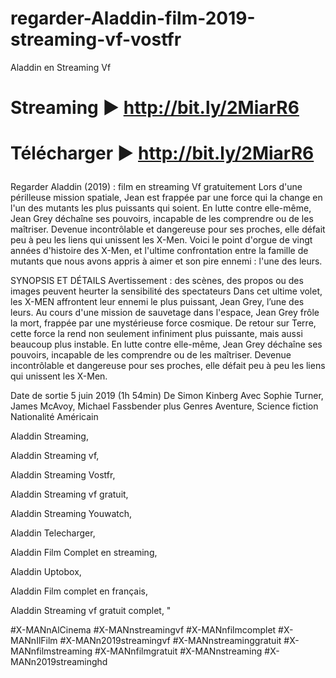 # regarder-Aladdin-film-2019-streaming-vf-vostfr
Aladdin en Streaming Vf

# <p>Streaming ► <a href="http://bit.ly/2MiarR6" rel="nofollow">http://bit.ly/2MiarR6</a></p>

# <p>Télécharger ► <a href="http://bit.ly/2MiarR6" rel="nofollow">http://bit.ly/2MiarR6</a></p>

Regarder Aladdin (2019) : film en streaming Vf gratuitement Lors d'une périlleuse mission spatiale, Jean est frappée par une force qui la change en l'un des mutants les plus puissants qui soient. En lutte contre elle-même, Jean Grey déchaîne ses pouvoirs, incapable de les comprendre ou de les maîtriser. Devenue incontrôlable et dangereuse pour ses proches, elle défait peu à peu les liens qui unissent les X-Men. Voici le point d'orgue de vingt années d'histoire des X-Men, et l'ultime confrontation entre la famille de mutants que nous avons appris à aimer et son pire ennemi : l'une des leurs.

SYNOPSIS ET DÉTAILS Avertissement : des scènes, des propos ou des images peuvent heurter la sensibilité des spectateurs Dans cet ultime volet, les X-MEN affrontent leur ennemi le plus puissant, Jean Grey, l’une des leurs. Au cours d'une mission de sauvetage dans l'espace, Jean Grey frôle la mort, frappée par une mystérieuse force cosmique. De retour sur Terre, cette force la rend non seulement infiniment plus puissante, mais aussi beaucoup plus instable. En lutte contre elle-même, Jean Grey déchaîne ses pouvoirs, incapable de les comprendre ou de les maîtriser. Devenue incontrôlable et dangereuse pour ses proches, elle défait peu à peu les liens qui unissent les X-Men.

Date de sortie 5 juin 2019 (1h 54min) De Simon Kinberg Avec Sophie Turner, James McAvoy, Michael Fassbender plus Genres Aventure, Science fiction Nationalité Américain

Aladdin Streaming,

Aladdin Streaming vf,

Aladdin Streaming Vostfr,

Aladdin Streaming vf gratuit,

Aladdin Streaming Youwatch,

Aladdin Telecharger,

Aladdin Film Complet en streaming,

Aladdin Uptobox,

Aladdin Film complet en français,

Aladdin Streaming vf gratuit complet, "

#X-MANnAlCinema #X-MANnstreamingvf #X-MANnfilmcomplet #X-MANnIlFilm #X-MANn2019streamingvf #X-MANnstreaminggratuit #X-MANnfilmstreaming #X-MANnfilmgratuit #X-MANnstreaming #X-MANn2019streaminghd
